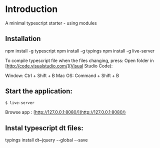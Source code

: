 # Introduction
A minimal typescript starter - using modules

## Installation
npm install -g typescript
npm install -g typings
npm install -g live-server

To compile typescript file when the files changing, press:
Open folder in [http://code.visualstudio.com/](Visual Studio Code):

Window: Ctrl + Shift + B
Mac OS: Command + Shift + B

## Start the application: 
```bash
$ live-server
```
Browse app : [http://127.0.0.1:8080/](http://127.0.0.1:8080/)

## Instal typescript dt files:

typings install dt~jquery --global --save
